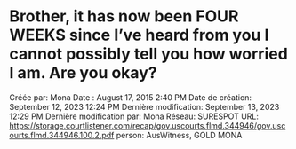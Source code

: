 # Brother, it has now been FOUR WEEKS since I’ve heard from you I cannot possibly tell you how worried I am. Are you okay?

Créée par: Mona
Date : August 17, 2015 2:40 PM
Date de création: September 12, 2023 12:24 PM
Dernière modification: September 13, 2023 12:29 PM
Dernière modification par: Mona
Réseau: SURESPOT
URL: https://storage.courtlistener.com/recap/gov.uscourts.flmd.344946/gov.uscourts.flmd.344946.100.2.pdf
person: AusWitness, GOLD MONA